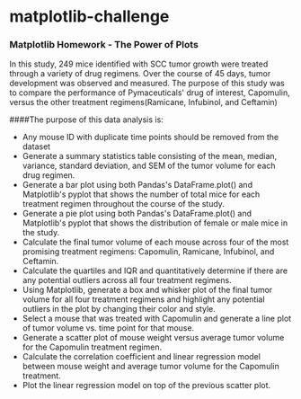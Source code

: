 # matplotlib-challenge
### Matplotlib Homework - The Power of Plots


In this study, 249 mice identified with SCC tumor growth were treated through a variety of drug regimens. Over the course of 45 days, 
tumor development was observed and measured. The purpose of this study was to compare the performance of Pymaceuticals' drug of interest, 
Capomulin, versus the other treatment regimens(Ramicane, Infubinol, and Ceftamin)

####The purpose of this data analysis is:

 - Any mouse ID with duplicate time points should be removed from the dataset
 - Generate a summary statistics table consisting of the mean, median, variance, standard deviation, and SEM of the tumor volume for each drug regimen.
 - Generate a bar plot using both Pandas's DataFrame.plot() and Matplotlib's pyplot that shows  the number of total mice for each treatment regimen throughout the course of the study.
 - Generate a pie plot using both Pandas's DataFrame.plot() and Matplotlib's pyplot that shows the distribution of female or male mice in the study.
 - Calculate the final tumor volume of each mouse across four of the most promising treatment regimens: Capomulin, Ramicane, Infubinol, and Ceftamin. 
 - Calculate the quartiles and IQR and quantitatively determine if there are any potential outliers across all four treatment regimens.
 - Using Matplotlib, generate a box and whisker plot of the final tumor volume for all four treatment regimens and highlight any potential outliers in the plot 
   by changing their color and style.
 - Select a mouse that was treated with Capomulin and generate a line plot of tumor volume vs. time point for that mouse.
 - Generate a scatter plot of mouse weight versus average tumor volume for the Capomulin treatment regimen.
 - Calculate the correlation coefficient and linear regression model between mouse weight and average tumor volume for the Capomulin treatment. 
 - Plot the linear regression model on top of the previous scatter plot.


